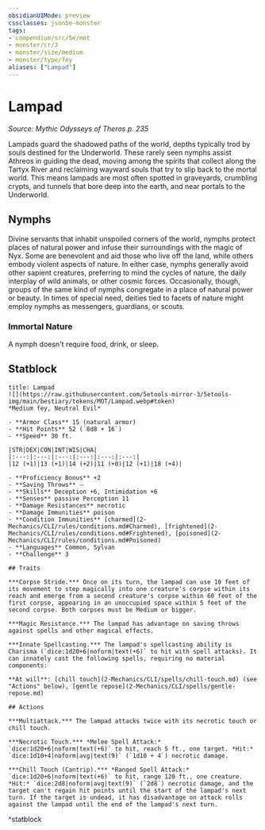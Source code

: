 ```yaml
---
obsidianUIMode: preview
cssclasses: json5e-monster
tags:
- compendium/src/5e/mot
- monster/cr/3
- monster/size/medium
- monster/type/fey
aliases: ["Lampad"]
---
```

# Lampad
*Source: Mythic Odysseys of Theros p. 235*  

Lampads guard the shadowed paths of the world, depths typically trod by souls destined for the Underworld. These rarely seen nymphs assist Athreos in guiding the dead, moving among the spirits that collect along the Tartyx River and reclaiming wayward souls that try to slip back to the mortal world. This means lampads are most often spotted in graveyards, crumbling crypts, and tunnels that bore deep into the earth, and near portals to the Underworld.

## Nymphs

Divine servants that inhabit unspoiled corners of the world, nymphs protect places of natural power and infuse their surroundings with the magic of Nyx. Some are benevolent and aid those who live off the land, while others embody violent aspects of nature. In either case, nymphs generally avoid other sapient creatures, preferring to mind the cycles of nature, the daily interplay of wild animals, or other cosmic forces. Occasionally, though, groups of the same kind of nymphs congregate in a place of natural power or beauty. In times of special need, deities tied to facets of nature might employ nymphs as messengers, guardians, or scouts.

### Immortal Nature

A nymph doesn't require food, drink, or sleep.

## Statblock

```ad-statblock
title: Lampad
![](https://raw.githubusercontent.com/5etools-mirror-3/5etools-img/main/bestiary/tokens/MOT/Lampad.webp#token)
*Medium fey, Neutral Evil*

- **Armor Class** 15 (natural armor)
- **Hit Points** 52 (`8d8 + 16`)
- **Speed** 30 ft.

|STR|DEX|CON|INT|WIS|CHA|
|:---:|:---:|:---:|:---:|:---:|:---:|
|12 (+1)|13 (+1)|14 (+2)|11 (+0)|12 (+1)|18 (+4)|

- **Proficiency Bonus** +2
- **Saving Throws** ⏤
- **Skills** Deception +6, Intimidation +6
- **Senses** passive Perception 11
- **Damage Resistances** necrotic
- **Damage Immunities** poison
- **Condition Immunities** [charmed](2-Mechanics/CLI/rules/conditions.md#Charmed), [frightened](2-Mechanics/CLI/rules/conditions.md#Frightened), [poisoned](2-Mechanics/CLI/rules/conditions.md#Poisoned)
- **Languages** Common, Sylvan
- **Challenge** 3

## Traits

***Corpse Stride.*** Once on its turn, the lampad can use 10 feet of its movement to step magically into one creature's corpse within its reach and emerge from a second creature's corpse within 60 feet of the first corpse, appearing in an unoccupied space within 5 feet of the second corpse. Both corpses must be Medium or bigger.

***Magic Resistance.*** The lampad has advantage on saving throws against spells and other magical effects.

***Innate Spellcasting.*** The lampad's spellcasting ability is Charisma (`dice:1d20+6|noform|text(+6)` to hit with spell attacks). It can innately cast the following spells, requiring no material components:

**At will**: [chill touch](2-Mechanics/CLI/spells/chill-touch.md) (see "Actions" below), [gentle repose](2-Mechanics/CLI/spells/gentle-repose.md)

## Actions

***Multiattack.*** The lampad attacks twice with its necrotic touch or chill touch.

***Necrotic Touch.*** *Melee Spell Attack:* `dice:1d20+6|noform|text(+6)` to hit, reach 5 ft., one target. *Hit:* `dice:1d10+4|noform|avg|text(9)` (`1d10 + 4`) necrotic damage.

***Chill Touch (Cantrip).*** *Ranged Spell Attack:* `dice:1d20+6|noform|text(+6)` to hit, range 120 ft., one creature. *Hit:* `dice:2d8|noform|avg|text(9)` (`2d8`) necrotic damage, and the target can't regain hit points until the start of the lampad's next turn. If the target is undead, it has disadvantage on attack rolls against the lampad until the end of the lampad's next turn.
```
^statblock